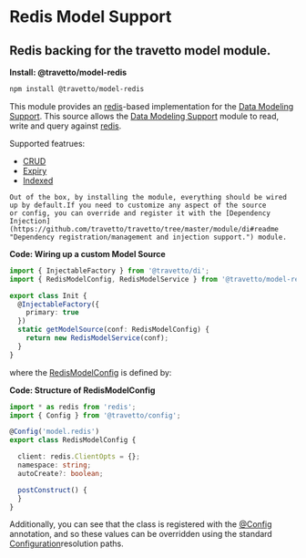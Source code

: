 <!-- This file was generated by the framweork and should not be modified directly -->
<!-- Please modify https://github.com/travetto/travetto/tree/master/module/model-redis/doc.ts and execute "npm run docs" to rebuild -->
# Redis Model Support
## Redis backing for the travetto model module.

**Install: @travetto/model-redis**
```bash
npm install @travetto/model-redis
```

This module provides an [redis](https://redis.io)-based implementation for the [Data Modeling Support](https://github.com/travetto/travetto/tree/master/module/model#readme "Datastore abstraction for core operations.").  This source allows the [Data Modeling Support](https://github.com/travetto/travetto/tree/master/module/model#readme "Datastore abstraction for core operations.") module to read, write and query against [redis](https://redis.io).

Supported featrues:
   
   *  [CRUD](https://github.com/travetto/travetto/tree/master/module/model/src/service/crud.ts#L10)
   *  [Expiry](https://github.com/travetto/travetto/tree/master/module/model/src/service/expiry.ts#L8)
   *  [Indexed](https://github.com/travetto/travetto/tree/master/module/model/src/service/indexed.ts#L10)

    Out of the box, by installing the module, everything should be wired up by default.If you need to customize any aspect of the source 
    or config, you can override and register it with the [Dependency Injection](https://github.com/travetto/travetto/tree/master/module/di#readme "Dependency registration/management and injection support.") module.

    
**Code: Wiring up a custom Model Source**
```typescript
import { InjectableFactory } from '@travetto/di';
import { RedisModelConfig, RedisModelService } from '@travetto/model-redis';

export class Init {
  @InjectableFactory({
    primary: true
  })
  static getModelSource(conf: RedisModelConfig) {
    return new RedisModelService(conf);
  }
}
```

  where the [RedisModelConfig](https://github.com/travetto/travetto/tree/master/module/model-redis/src/config.ts#L5) is defined by:

  
**Code: Structure of RedisModelConfig**
```typescript
import * as redis from 'redis';
import { Config } from '@travetto/config';

@Config('model.redis')
export class RedisModelConfig {

  client: redis.ClientOpts = {};
  namespace: string;
  autoCreate?: boolean;

  postConstruct() {
  }
}
```

  Additionally, you can see that the class is registered with the [@Config](https://github.com/travetto/travetto/tree/master/module/config/src/decorator.ts#L10) annotation, and so these values can be overridden using the 
  standard [Configuration](https://github.com/travetto/travetto/tree/master/module/config#readme "Environment-aware config management using yaml files")resolution paths. 
  
